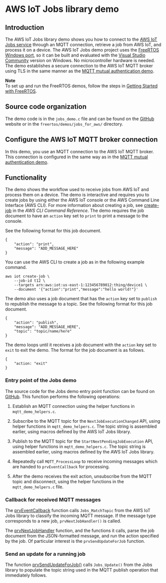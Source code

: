 # AWS IoT Jobs library demo<a name="freertos-jobs-demo"></a>

## Introduction<a name="freertos-jobs-demo-introduction"></a>

The AWS IoT Jobs library demo shows you how to connect to the [AWS IoT Jobs service](https://docs.aws.amazon.com/iot/latest/developerguide/iot-jobs.html) through an MQTT connection, retrieve a job from AWS IoT, and process it on a device\. The AWS IoT Jobs demo project uses the [ FreeRTOS Windows port](https://www.freertos.org/FreeRTOS-Windows-Simulator-Emulator-for-Visual-Studio-and-Eclipse-MingW.html), so it can be built and evaluated with the [Visual Studio Community](https://visualstudio.microsoft.com/vs/community/) version on Windows\. No microcontroller hardware is needed\. The demo establishes a secure connection to the AWS IoT MQTT broker using TLS in the same manner as the [MQTT mutual authentication demo](https://freertos.org/mqtt/mutual-authentication-mqtt-example.html)\.

**Note**  
To set up and run the FreeRTOS demos, follow the steps in [Getting Started with FreeRTOS](freertos-getting-started.md)\.

## Source code organization<a name="freertos-jobs-demo-source-code-org"></a>

The demo code is in the `jobs_demo.c` file and can be found on the [GitHub](https://github.com/aws/amazon-freertos/blob/master/demos/jobs_for_aws/jobs_demo.c) website or in the `freertos/demos/jobs_for_aws/` directory\.

## Configure the AWS IoT MQTT broker connection<a name="freertos-jobs-demo-configure-mqtt-broker"></a>

In this demo, you use an MQTT connection to the AWS IoT MQTT broker\. This connection is configured in the same way as in the [MQTT mutual authentication demo](https://freertos.org/mqtt/mutual-authentication-mqtt-example.html#configuration)\.

## Functionality<a name="freertos-jobs-demo-functionality"></a>

The demo shows the workflow used to receive jobs from AWS IoT and process them on a device\. The demo is interactive and requires you to create jobs by using either the AWS IoT console or the AWS Command Line Interface \(AWS CLI\)\. For more information about creating a job, see [create\-job](https://docs.aws.amazon.com/cli/latest/reference/iot/create-job.html) in the *AWS CLI Command Reference*\. The demo requires the job document to have an `action` key set to `print` to print a message to the console\.

See the following format for this job document\.

```
{
    "action": "print",
    "message": "ADD_MESSAGE_HERE"
}
```

You can use the AWS CLI to create a job as in the following example command\.

```
aws iot create-job \
    --job-id t12 \
    --targets arn:aws:iot:us-east-1:123456789012:thing/device1 \
    --document '{"action":"print","message":"hello world!"}'
```

The demo also uses a job document that has the `action` key set to `publish` to republish the message to a topic\. See the following format for this job document\.

```
{
    "action": "publish",
    "message": "ADD_MESSAGE_HERE",
    "topic": "topic/name/here"
}
```

The demo loops until it receives a job document with the `action` key set to `exit` to exit the demo\. The format for the job document is as follows\.

```
{
    "action: "exit"
}
```

### Entry point of the Jobs demo<a name="freertos-jobs-demo-functionality-entry-point"></a>

The source code for the Jobs demo entry point function can be found on [ GitHub](https://github.com/aws/amazon-freertos/blob/master/demos/jobs_for_aws/jobs_demo.c#L717-L911)\. This function performs the following operations:

1. Establish an MQTT connection using the helper functions in `mqtt_demo_helpers.c`\.

1. Subscribe to the MQTT topic for the `NextJobExecutionChanged` API, using helper functions in `mqtt_demo_helpers.c`\. The topic string is assembled earlier, using macros defined by the AWS IoT Jobs library\.

1. Publish to the MQTT topic for the `StartNextPendingJobExecution` API, using helper functions in `mqtt_demo_helpers.c`\. The topic string is assembled earlier, using macros defined by the AWS IoT Jobs library\.

1. Repeatedly call `MQTT_ProcessLoop` to receive incoming messages which are handed to `prvEventCallback` for processing\.

1. After the demo receives the exit action, unsubscribe from the MQTT topic and disconnect, using the helper functions in the `mqtt_demo_helpers.c` file\.

### Callback for received MQTT messages<a name="freertos-jobs-demo-functionality-callback"></a>

The [ prvEventCallback](https://github.com/aws/amazon-freertos/blob/master/demos/jobs_for_aws/jobs_demo.c#L618-L713) function calls `Jobs_MatchTopic` from the AWS IoT Jobs library to classify the incoming MQTT message\. If the message type corresponds to a new job, `prvNextJobHandler()` is called\.

The [ prvNextJobHandler](https://github.com/aws/amazon-freertos/blob/master/demos/jobs_for_aws/jobs_demo.c#L576-L614) function, and the functions it calls, parse the job document from the JSON\-formatted message, and run the action specified by the job\. Of particular interest is the `prvSendUpdateForJob` function\.

### Send an update for a running job<a name="freertos-jobs-demo-functionality-send-update"></a>

The function [ prvSendUpdateForJob\(\)](https://github.com/aws/amazon-freertos/blob/master/demos/jobs_for_aws/jobs_demo.c#L396-L440) calls `Jobs_Update()` from the Jobs library to populate the topic string used in the MQTT publish operation that immediately follows\.